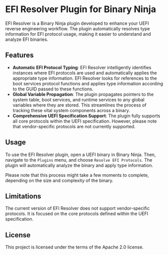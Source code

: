# EFI Resolver Plugin for Binary Ninja

EFI Resolver is a Binary Ninja plugin developed to enhance your UEFI reverse engineering workflow. The plugin automatically resolves type information for EFI protocol usage, making it easier to understand and analyze EFI binaries.

## Features

* **Automatic EFI Protocol Typing**: EFI Resolver intelligently identifies instances where EFI protocols are used and automatically applies the appropriate type information. EFI Resolver looks for references to the boot services protocol functions and applies type information according to the GUID passed to these functions.
* **Global Variable Propagation**: The plugin propagates pointers to the system table, boot services, and runtime services to any global variables where they are stored. This streamlines the process of tracking these vital system components across a binary.
* **Comprehensive UEFI Specification Support**: The plugin fully supports all core protocols within the UEFI specification. However, please note that vendor-specific protocols are not currently supported.

## Usage

To use the EFI Resolver plugin, open a UEFI binary in Binary Ninja. Then, navigate to the `Plugins` menu, and choose `Resolve EFI Protocols`. The plugin will automatically analyze the binary and apply type information.

Please note that this process might take a few moments to complete, depending on the size and complexity of the binary.

## Limitations

The current version of EFI Resolver does not support vendor-specific protocols. It is focused on the core protocols defined within the UEFI specification.

## License

This project is licensed under the terms of the Apache 2.0 license.